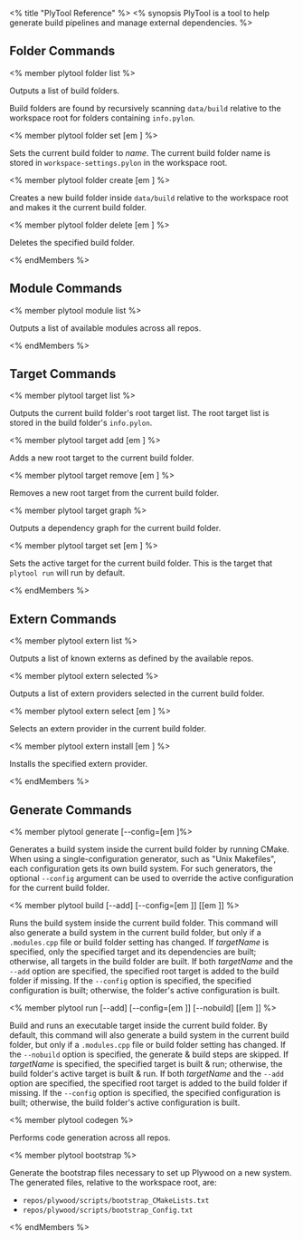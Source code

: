 <% title "PlyTool Reference" %>
<% synopsis 
PlyTool is a tool to help generate build pipelines and manage external dependencies.
%>

## Folder Commands

<% member plytool folder list %>

Outputs a list of build folders.

Build folders are found by recursively scanning `data/build` relative to the workspace root for folders containing `info.pylon`.

<% member plytool folder set [em <folderName>] %>

Sets the current build folder to _name_. The current build folder name is stored in `workspace-settings.pylon` in the workspace root.

<% member plytool folder create [em <folderName>] %>

Creates a new build folder inside `data/build` relative to the workspace root and makes it the current build folder.

<% member plytool folder delete [em <folderName>] %>

Deletes the specified build folder.

<% endMembers %>

## Module Commands

<% member plytool module list %>

Outputs a list of available modules across all repos.

<% endMembers %>

## Target Commands

<% member plytool target list %>

Outputs the current build folder's root target list. The root target list is stored in the build folder's `info.pylon`.

<% member plytool target add [em <targetName>] %>

Adds a new root target to the current build folder.

<% member plytool target remove [em <targetName>] %>

Removes a new root target from the current build folder.

<% member plytool target graph %>

Outputs a dependency graph for the current build folder.

<% member plytool target set [em <targetName>] %>

Sets the active target for the current build folder. This is the target that `plytool run` will run by default.

<% endMembers %>

## Extern Commands

<% member plytool extern list %>

Outputs a list of known externs as defined by the available repos.

<% member plytool extern selected %>

Outputs a list of extern providers selected in the current build folder.

<% member plytool extern select [em <providerName>] %>

Selects an extern provider in the current build folder.

<% member plytool extern install [em <providerName>] %>

Installs the specified extern provider.

<% endMembers %>

## Generate Commands

<% member plytool generate \[--config=[em <configName>\]%>

Generates a build system inside the current build folder by running CMake. When using a single-configuration generator, such as "Unix Makefiles", each configuration gets its own build system. For such generators, the optional `--config` argument can be used to override the active configuration for the current build folder.

<% member plytool build \[--add\] \[--config=[em <configName>]\] \[[em <targetName>]\] %>

Runs the build system inside the current build folder. This command will also generate a build system in the current build folder, but only if a `.modules.cpp` file or build folder setting has changed. If *targetName* is specified, only the specified target and its dependencies are built; otherwise, all targets in the build folder are built. If both *targetName* and the `--add` option are specified, the specified root target is added to the build folder if missing. If the `--config` option is specified, the specified configuration is built; otherwise, the folder's active configuration is built.

<% member plytool run \[--add\] \[--config=[em <configName>]\] \[--nobuild\] \[[em <targetName>]\] %>

Build and runs an executable target inside the current build folder. By default, this command will also generate a build system in the current build folder, but only if a `.modules.cpp` file or build folder setting has changed. If the `--nobuild` option is specified, the generate & build steps are skipped. If *targetName* is specified, the specified target is built & run; otherwise, the build folder's active target is built & run. If both *targetName* and the `--add` option are specified, the specified root target is added to the build folder if missing. If the `--config` option is specified, the specified configuration is built; otherwise, the build folder's active configuration is built.

<% member plytool codegen %>

Performs code generation across all repos.

<% member plytool bootstrap %>

Generate the bootstrap files necessary to set up Plywood on a new system. The generated files, relative to the workspace root, are:

* `repos/plywood/scripts/bootstrap_CMakeLists.txt`
* `repos/plywood/scripts/bootstrap_Config.txt`

<% endMembers %>

